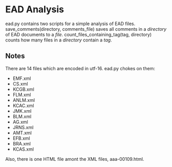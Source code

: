 EAD Analysis
============

ead.py contains two scripts for a simple analysis of EAD files.
save\_comments(directory, comments\_file) saves
all comments in a _directory_ of EAD documents to a _file_.
count\_files\_containing\_tag(tag, directory) counts how many files in a
_directory_ contain a _tag_. 

Notes
-----
There are 14 files which are encoded in utf-16. ead.py chokes on them:

* EMF.xml
* CS.xml
* KCGB.xml
* FLM.xml
* ANLM.xml
* KCAC.xml
* JMK.xml
* BLM.xml
* AG.xml
* JRNS.xml
* AMT.xml
* EFB.xml
* BRA.xml
* KCAS.xml

Also, there is one HTML file amont the XML files, aaa-00109.html.
